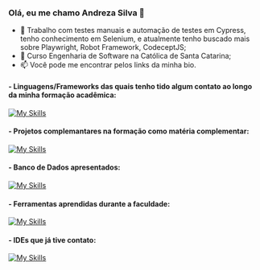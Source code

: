 ### Olá, eu me chamo Andreza Silva 👋


- 🔭 Trabalho com testes manuais e automação de testes em Cypress, tenho conhecimento em Selenium, e atualmente tenho buscado mais sobre Playwright, Robot Framework, CodeceptJS;
- 🌱 Curso Engenharia de Software na Católica de Santa Catarina;
- 📫 Você pode me encontrar pelos links da minha bio.

#### - Linguagens/Frameworks das quais tenho tido algum contato ao longo da minha formação acadêmica: 

[![My Skills](https://skillicons.dev/icons?i=html,css,js,c,python,java,spring)](https://skillicons.dev)

#### - Projetos complemantares na formação como matéria complementar: 

[![My Skills](https://skillicons.dev/icons?i=godot,arduino)](https://skillicons.dev)

#### - Banco de Dados apresentados:

[![My Skills](https://skillicons.dev/icons?i=mysql,mongodb)](https://skillicons.dev)

#### - Ferramentas aprendidas durante a faculdade:

[![My Skills](https://skillicons.dev/icons?i=docker,figma,linux,nginx,git)](https://skillicons.dev)

#### - IDEs que já tive contato:

[![My Skills](https://skillicons.dev/icons?i=vscode,eclipse,idea)](https://skillicons.dev)
